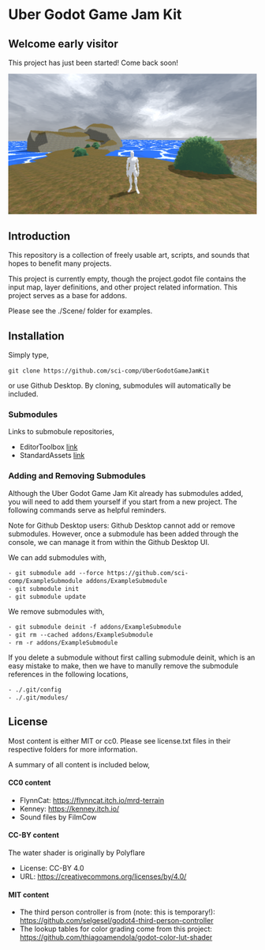 # Uber Godot Game Jam Kit

## Welcome early visitor

This project has just been started! Come back soon!

![demo](./Documentation/Image/Demo.png)

## Introduction

This repository is a collection of freely usable art, scripts, and sounds that hopes to benefit many projects.

This project is currently empty, though the project.godot file contains the input map, layer definitions, and other project related information. This project serves as a base for addons. 

Please see the ./Scene/ folder for examples.

## Installation

Simply type,

`git clone https://github.com/sci-comp/UberGodotGameJamKit`

or use Github Desktop. By cloning, submodules will automatically be included.

### Submodules

Links to submobule repositories,

- EditorToolbox  [link](https://github.com/sci-comp/EditorToolbox)
- StandardAssets  [link](https://github.com/sci-comp/StandardAssets)

### Adding and Removing Submodules

Although the Uber Godot Game Jam Kit already has submodules added, you will need to add them yourself if you start from a new project. The following commands serve as helpful reminders.

Note for Github Desktop users: Github Desktop cannot add or remove submodules. However, once a submodule has been added through the console, we can manage it from within the Github Desktop UI.

We can add submodules with,

	- git submodule add --force https://github.com/sci-comp/ExampleSubmodule addons/ExampleSubmodule
	- git submodule init
	- git submodule update

We remove submodules with,

	- git submodule deinit -f addons/ExampleSubmodule
	- git rm --cached addons/ExampleSubmodule
	- rm -r addons/ExampleSubmodule

If you delete a submodule without first calling submodule deinit, which is an easy mistake to make, then we have to manully remove the submodule references in the following locations,

	- ./.git/config
	- ./.git/modules/

## License

Most content is either MIT or cc0. Please see license.txt files in their respective folders for more information. 

A summary of all content is included below,

#### CC0 content

- FlynnCat: https://flynncat.itch.io/mrd-terrain
- Kenney: https://kenney.itch.io/
- Sound files by FilmCow

#### CC-BY content

The water shader is originally by Polyflare
- License: CC-BY 4.0
- URL: https://creativecommons.org/licenses/by/4.0/

#### MIT content

- The third person controller is from (note: this is temporary!): https://github.com/selgesel/godot4-third-person-controller
- The lookup tables for color grading come from this project: https://github.com/thiagoamendola/godot-color-lut-shader
